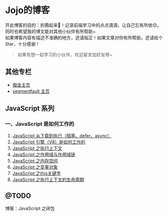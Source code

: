 # Jojo的博客
开此博客的目的：折腾起来:muscle:！记录前端学习中的点点滴滴，让自己忘有所依:blush:。<br>
同时也希望我的博文能对其他小伙伴有所帮助~<br>
如果博客内容有描述不准确的地方，还请指正！如果文章对你有所帮助，还请给个 Star，十分感谢！

> 如果有想一起学习的小伙伴，欢迎留言加好友呀~
## 其他专栏
- [掘金主页](https://juejin.im/user/5e17fc506fb9a02fff07946d)
- [segmentfault 主页](https://segmentfault.com/u/ieun)
## JavaScript 系列
### 一、JavaScript 是如何工作的
1. [JavaScript 从下载到执行（阻塞、defer、async）](https://github.com/jeuino/Blog/issues/5)
2. [JavaScript 引擎（V8）是如何工作的](https://github.com/jeuino/Blog/issues/6)
3. [JavaScript 之执行上下文](https://github.com/jeuino/Blog/issues/7)
4. [JavaScript 之作用域与作用域链](https://github.com/jeuino/Blog/issues/8)
5. [JavaScript 之内存空间](https://github.com/jeuino/Blog/issues/9)
6. [JavaScript 之变量对象](https://github.com/jeuino/Blog/issues/10)
7. [JavaScript 之this关键字](https://github.com/jeuino/Blog/issues/11)
8. [JavaScript 之执行上下文的生命周期](https://github.com/jeuino/Blog/issues/12)

## @TODO
博客：JavaScript 之闭包